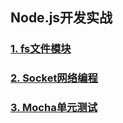 ## Node.js开发实战

### <a href="filesystem/README.md">1. fs文件模块</a>

### <a href="socket-io/README.md">2. Socket网络编程</a>

### <a href="mocha/README.md">3. Mocha单元测试</a>